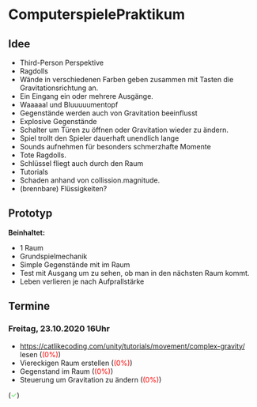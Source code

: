 # ComputerspielePraktikum

## Idee

- Third-Person Perspektive
- Ragdolls
- Wände in verschiedenen Farben geben zusammen mit Tasten die Gravitationsrichtung an.
- Ein Eingang ein oder mehrere Ausgänge.
- Waaaaal und Bluuuuumentopf
- Gegenstände werden auch von Gravitation beeinflusst
- Explosive Gegenstände
- Schalter um Türen zu öffnen oder Gravitation wieder zu ändern.
- Spiel trollt den Spieler dauerhaft unendlich lange
- Sounds aufnehmen für besonders schmerzhafte Momente
- Tote Ragdolls.
- Schlüssel fliegt auch durch den Raum
- Tutorials
- Schaden anhand von collission.magnitude.
- (brennbare) Flüssigkeiten?

## Prototyp

**Beinhaltet:**
- 1 Raum
- Grundspielmechanik
- Simple Gegenstände mit im Raum
- Test mit Ausgang um zu sehen, ob man in den nächsten Raum kommt.
- Leben verlieren je nach Aufprallstärke

## Termine

### Freitag, 23.10.2020 16Uhr
* https://catlikecoding.com/unity/tutorials/movement/complex-gravity/ lesen (<font color="red">(0%)</font>)
* Viereckigen Raum erstellen (<font color="red">(0%)</font>)
* Gegenstand im Raum (<font color="red">(0%)</font>)
* Steuerung um Gravitation zu ändern (<font color="red">(0%)</font>)


(<font color="lightgreen">**✓**</font>)
